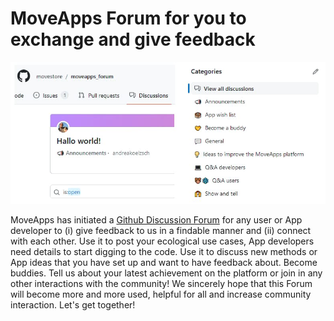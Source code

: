 # MoveApps Forum for you to exchange and give feedback

![Forum_Screenshot](Forum_Screen.jpg)

MoveApps has initiated a [Github Discussion Forum](https://github.com/movestore/moveapps_forum/discussions) for any user or App developer to (i) give feedback to us in a findable manner and (ii) connect with each other. 
Use it to post your ecological use cases, App developers need details to start digging to the code. Use it to discuss new methods or App ideas that you have set up and want to have feedback about. Become buddies. Tell us about your latest achievement on the platform or join in any other interactions with the community!
We sincerely hope that this Forum will become more and more used, helpful for all and increase community interaction. Let's get together!
